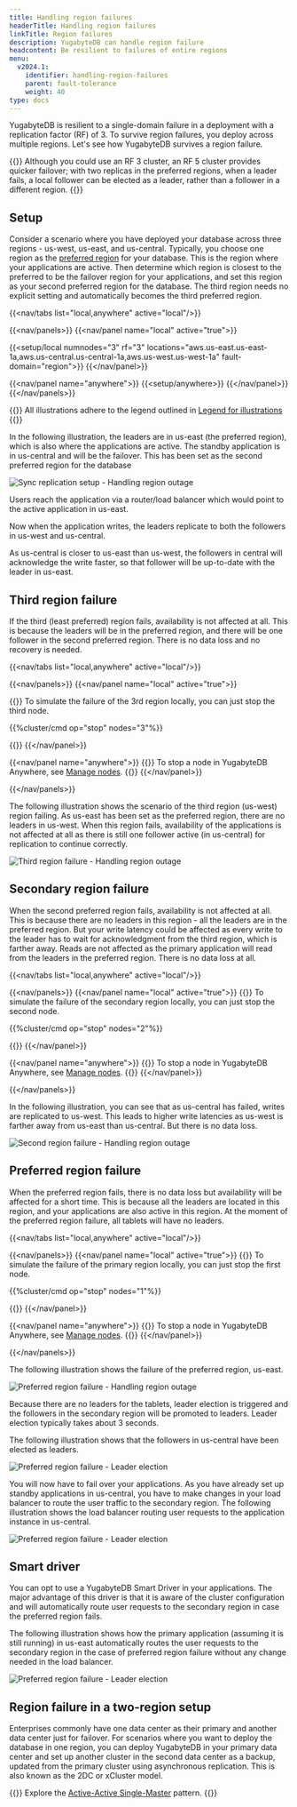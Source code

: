 ```yaml
---
title: Handling region failures
headerTitle: Handling region failures
linkTitle: Region failures
description: YugabyteDB can handle region failure
headcontent: Be resilient to failures of entire regions
menu:
  v2024.1:
    identifier: handling-region-failures
    parent: fault-tolerance
    weight: 40
type: docs
---
```


YugabyteDB is resilient to a single-domain failure in a deployment with a replication factor (RF) of 3. To survive region failures, you deploy across multiple regions. Let's see how YugabyteDB survives a region failure.

{{<tip title="RF 3 vs RF 5">}}
Although you could use an RF 3 cluster, an RF 5 cluster provides quicker failover; with two replicas in the preferred regions, when a leader fails, a local follower can be elected as a leader, rather than a follower in a different region.
{{</tip>}}

## Setup

Consider a scenario where you have deployed your database across three regions - us-west, us-east, and us-central. Typically, you choose one region as the [preferred region](../../multi-region-deployments/synchronous-replication-ysql/#preferred-region) for your database. This is the region where your applications are active. Then determine which region is closest to the preferred to be the failover region for your applications, and set this region as your second preferred region for the database. The third region needs no explicit setting and automatically becomes the third preferred region.

<!-- begin: nav tabs -->
{{<nav/tabs list="local,anywhere" active="local"/>}}

{{<nav/panels>}}
{{<nav/panel name="local" active="true">}}
<!-- local cluster setup instructions -->
{{<setup/local numnodes="3" rf="3" locations="aws.us-east.us-east-1a,aws.us-central.us-central-1a,aws.us-west.us-west-1a" fault-domain="region">}}
{{</nav/panel>}}

{{<nav/panel name="anywhere">}} {{<setup/anywhere>}} {{</nav/panel>}}
{{</nav/panels>}}
<!-- end: nav tabs -->

{{<note>}}
All illustrations adhere to the legend outlined in [Legend for illustrations](../../../contribute/docs/docs-layout#legend-for-illustrations)
{{</note>}}

In the following illustration, the leaders are in us-east (the preferred region), which is also where the applications are active. The standby application is in us-central and will be the failover. This has been set as the second preferred region for the database

![Sync replication setup - Handling region outage](/images/explore/fault-tolerance/region-failure-setup.png)

Users reach the application via a router/load balancer which would point to the active application in us-east.

Now when the application writes, the leaders replicate to both the followers in us-west and us-central.

As us-central is closer to us-east than us-west, the followers in central will acknowledge the write faster, so that follower will be up-to-date with the leader in us-east.

## Third region failure

If the third (least preferred) region fails, availability is not affected at all. This is because the leaders will be in the preferred region, and there will be one follower in the second preferred region. There is no data loss and no recovery is needed.

<!-- begin nav tabs -->
{{<nav/tabs list="local,anywhere" active="local"/>}}

{{<nav/panels>}}
{{<nav/panel name="local" active="true">}}
<!-- local cluster setup instructions -->
{{<collapse title="Simulate failure of the third region locally">}}
To simulate the failure of the 3rd region locally, you can just stop the third node.

{{%cluster/cmd op="stop" nodes="3"%}}

{{</collapse>}}
{{</nav/panel>}}

{{<nav/panel name="anywhere">}}
{{<note>}} To stop a node in YugabyteDB Anywhere, see [Manage nodes](../../../yugabyte-platform/manage-deployments/remove-nodes/#start-and-stop-node-processes). {{</note>}}
{{</nav/panel>}}

{{</nav/panels>}}
<!-- end nav tabs -->

The following illustration shows the scenario of the third region (us-west) region failing. As us-east has been set as the preferred region, there are no leaders in us-west. When this region fails, availability of the applications is not affected at all as there is still one follower active (in us-central) for replication to continue correctly.

![Third region failure - Handling region outage](/images/explore/fault-tolerance/region-failure-third-region.png)

## Secondary region failure

When the second preferred region fails, availability is not affected at all. This is because there are no leaders in this region - all the leaders are in the preferred region. But your write latency could be affected as every write to the leader has to wait for acknowledgment from the third region, which is farther away. Reads are not affected as the primary application will read from the leaders in the preferred region. There is no data loss at all.

<!-- begin nav tabs -->
{{<nav/tabs list="local,anywhere" active="local"/>}}

{{<nav/panels>}}
{{<nav/panel name="local" active="true">}}
{{<collapse title="Simulate failure of the secondary region locally" >}}
To simulate the failure of the secondary region locally, you can just stop the second node.

{{%cluster/cmd op="stop" nodes="2"%}}

{{</collapse>}}
{{</nav/panel>}}

{{<nav/panel name="anywhere">}}
{{<note>}} To stop a node in YugabyteDB Anywhere, see [Manage nodes](../../../yugabyte-platform/manage-deployments/remove-nodes/#start-and-stop-node-processes). {{</note>}}
{{</nav/panel>}}

{{</nav/panels>}}
<!-- end nav tabs -->

In the following illustration, you can see that as us-central has failed, writes are replicated to us-west. This leads to higher write latencies as us-west is farther away from us-east than us-central. But there is no data loss.

![Second region failure - Handling region outage](/images/explore/fault-tolerance/region-failure-second-region.png)

## Preferred region failure

When the preferred region fails, there is no data loss but availability will be affected for a short time. This is because all the leaders are located in this region, and your applications are also active in this region. At the moment of the preferred region failure, all tablets will have no leaders.

<!-- begin: nav tabs -->
{{<nav/tabs list="local,anywhere" active="local"/>}}

{{<nav/panels>}}
{{<nav/panel name="local" active="true">}}
{{<collapse title="Simulate failure of the primary region locally" >}}
To simulate the failure of the primary region locally, you can just stop the first node.

{{%cluster/cmd op="stop" nodes="1"%}}

{{</collapse>}}
{{</nav/panel>}}

{{<nav/panel name="anywhere">}}
{{<note>}} To stop a node in YugabyteDB Anywhere, see [Manage nodes](../../../yugabyte-platform/manage-deployments/remove-nodes/#start-and-stop-node-processes). {{</note>}}
{{</nav/panel>}}

{{</nav/panels>}}
<!-- end: nav tabs -->

The following illustration shows the failure of the preferred region, us-east.

![Preferred region failure - Handling region outage](/images/explore/fault-tolerance/region-failure-primary-region.png)

Because there are no leaders for the tablets, leader election is triggered and the followers in the secondary region will be promoted to leaders. Leader election typically takes about 3 seconds.

The following illustration shows that the followers in us-central have been elected as leaders.

![Preferred region failure - Leader election](/images/explore/fault-tolerance/primary-failure-leader-election.png)

You will now have to fail over your applications. As you have already set up standby applications in us-central, you have to make changes in your load balancer to route the user traffic to the secondary region. The following illustration shows the load balancer routing user requests to the application instance in us-central.

![Preferred region failure - Leader election](/images/explore/fault-tolerance/primary-failure-lb-routing.png)

## Smart driver

You can opt to use a YugabyteDB Smart Driver in your applications. The major advantage of this driver is that it is aware of the cluster configuration and will automatically route user requests to the secondary region in case the preferred region fails.

The following illustration shows how the primary application (assuming it is still running) in us-east automatically routes the user requests to the secondary region in the case of preferred region failure without any change needed in the load balancer.

![Preferred region failure - Leader election](/images/explore/fault-tolerance/primary-failure-smart-driver.png)

## Region failure in a two-region setup

Enterprises commonly have one data center as their primary and another data center just for failover. For scenarios where you want to deploy the database in one region, you can deploy YugabyteDB in your primary data center and set up another cluster in the second data center as a backup, updated from the primary cluster using asynchronous replication. This is also known as the 2DC or xCluster model.

{{<lead link="/stable/develop/build-global-apps/active-active-single-master/">}}
Explore the [Active-Active Single-Master](/stable/develop/build-global-apps/active-active-single-master/) pattern.
{{</lead>}}
